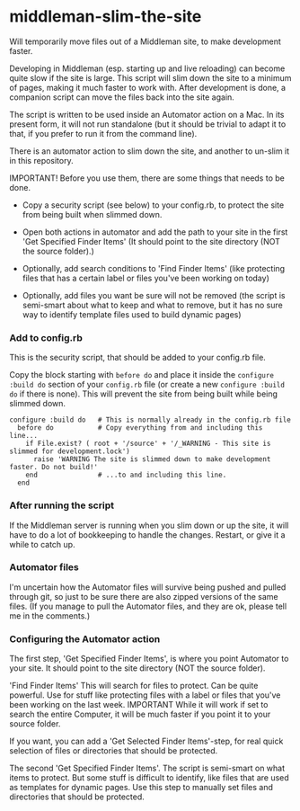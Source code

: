 middleman-slim-the-site
=======================

Will temporarily move files out of a Middleman site, to make development faster.

Developing in Middleman (esp. starting up and live reloading) can become quite
slow if the site is large. This script will slim down the site to a minimum of pages,
making it much faster to work with. After development is done, a companion script can
move the files back into the site again.

The script is written to be used inside an Automator action on a Mac. In its present
form, it will not run standalone (but it should be trivial to adapt it to that,
if you prefer to run it from the command line).

There is an automator action to slim down the site, and another to un-slim it in this
repository.

IMPORTANT! Before you use them, there are some things that needs to be done.

* Copy a security script (see below) to your config.rb, to protect the site from being built when slimmed down.

* Open both actions in automator and add the path to your site in the first 'Get Specified Finder Items'
  (It should point to the site directory (NOT the source folder).)

* Optionally, add search conditions to 'Find Finder Items' (like protecting files that has a certain label or
  files you've been working on today)

* Optionally, add files you want be sure will not be removed (the script is semi-smart about
  what to keep and what to remove, but it has no sure way to identify template files used
  to build dynamic pages)


### Add to config.rb

This is the security script, that should be added to your config.rb file.

Copy the block starting with `before do` and place it inside the `configure :build do` section
of your `config.rb` file (or create a new `configure :build do` if there is none).
This will prevent the site from being built while being slimmed down.

```
configure :build do   # This is normally already in the config.rb file
  before do           # Copy everything from and including this line...
    if File.exist? ( root + '/source' + '/_WARNING - This site is slimmed for development.lock')
      raise 'WARNING The site is slimmed down to make development faster. Do not build!'
    end               # ...to and including this line.
  end
```

### After running the script
If the Middleman server is running when you slim down or up the site, it will have to do
a lot of bookkeeping to handle the changes. Restart, or give it a while to catch up.


### Automator files

I'm uncertain how the Automator files will survive being pushed and pulled through git, so just to be sure
there are also zipped versions of the same files. (If you manage to pull the Automator files, and they
are ok, please tell me in the comments.)


### Configuring the Automator action

The first step, 'Get Specified Finder Items', is where you point Automator to your site. It should point to the site
directory (NOT the source folder).

'Find Finder Items' This will search for files to protect. Can be quite powerful. Use for stuff like protecting
files with a label or files that you've been working on the last week.
   IMPORTANT While it will work if set to search the entire Computer, it will be much faster if you point it to
your source folder.

If you want, you can add a 'Get Selected Finder Items'-step, for real quick selection of files or
directories that should be protected.

The second 'Get Specified Finder Items'. The script is semi-smart on what items to protect. But some stuff
is difficult to identify, like files that are used as templates for dynamic pages. Use this step
to manually set files and directories that should be protected.
